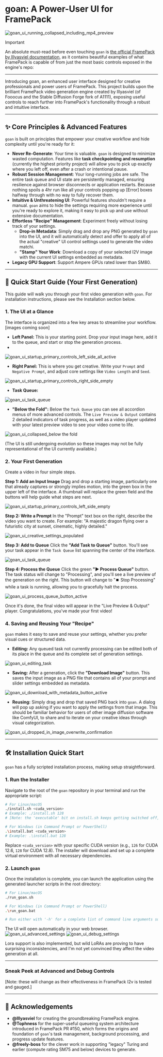# **goan: A Power-User UI for FramePack**
![goan_ui_running_collapsed_including_mp4_preview](https://github.com/user-attachments/assets/ba7cbe9e-2684-4f00-80fe-82907467eaff)

> [!IMPORTANT]
> An absolute must-read before even touching `goan` is [the official FramePack by lllyasviel documentation](https://github.com/lllyasviel/FramePack), as it contains beautiful examples of what FramePack is capable of from just the most basic controls exposed in the engine's repo:

---
Introducing goan, an enhanced user interface designed for creative professionals and power users of FramePack. This project builds upon the brilliant FramePack video generation engine created by lllyasviel (of Fooocus and the Stable Diffusion Forge fork of A1111), exposing useful controls to reach further into FramePack's functionality through a robust and intuitive interface.

---

## ✨ Core Principles & Advanced Features

`goan` is built on principles that empower your creative workflow and hide complexity until you're ready for it:

*   **Never Re-Generate**: Your time is valuable. `goan` is designed to minimize wasted computation. Features like **task checkpointing and resumption** (currently the highest priority project) will allow you to pick up exactly where you left off, even after a crash or intentional pause.
*   **Robust Session Management**: Your long-running jobs are safe. The entire task queue and UI state are persistently managed, ensuring resilience against browser disconnects or application restarts. Because nothing spoils a 4hr run like all your controls popping up [Error] boxes halfway through with no way to fully recover them.
*   **Intuitive & Unthreatening UI**: Powerful features shouldn't require a manual. `goan` aims to hide the settings requiring more experience until you're ready to explore it, making it easy to pick up and use without extensive documentation.
*   **Effortless "Recipe" Management**: Experiment freely without losing track of your settings.
    *   **Drop-in Metadata**: Simply drag and drop any PNG generated by `goan` into the UI, and it will automatically detect and offer to apply all of the actual "creative" UI control settings used to generate the video matchi.
    *   **"Stamp" Your Work**: Download a copy of your selected I2V image with the current UI settings embedded as metadata.
*   **Legacy GPU Support**: Support Ampere GPUs rated lower than SM80.

---

## 🚀 Quick Start Guide (Your First Generation)

This guide will walk you through your first video generation with `goan`. For installation instructions, please see the Installation section below.

### 1. The UI at a Glance

The interface is organized into a few key areas to streamline your workflow. [images coming soon]

*   **Left Panel:** This is your starting point. Drop your input image here, add it to the queue, and start or stop the generation process.
*   
![goan_ui_startup_primary_controls_left_side_all_active](https://github.com/user-attachments/assets/acdfb830-4aa4-40bc-8682-edd00c6773ee)

*   **Right Panel:** This is where you get creative. Write your `Prompt` and `Negative Prompt`, and adjust core settings like `Video Length` and `Seed`.

![goan_ui_startup_primary_controls_right_side_empty](https://github.com/user-attachments/assets/7bf7f22f-ecba-4c1c-9e22-1b632e154163)

*   **Task Queue:**

![goan_ui_task_queue](https://github.com/user-attachments/assets/15bee305-3d7e-4708-bdb0-1e421e81c10a)

*   **"Below the Fold":** Below the `Task Queue` you can see all accordion menus of more advanced controls. The `Live Preview & Output` contains 2 detailed indicators of task progress, as well as a video player updated with your latest preview video to see your video come to life.

![goan_ui_collapsed_below the fold](https://github.com/user-attachments/assets/b4e5cb6f-b129-44d2-8e8f-a1cd1b22af00)

(The UI is still undergoing evolution so these images may not be fully representational of the UI currently available.)

### 2. Your First Generation

Create a video in four simple steps.

**Step 1: Add an Input Image**
Drag and drop a starting image, particularly one that already captures or strongly implies motion, into the green box in the upper left of the interface. A thumbnail will replace the green field and the buttons will help guide what steps are next. 

![goan_ui_startup_primary_controls_left_side_empty](https://github.com/user-attachments/assets/a763af56-45bd-4bd9-8200-18fc5c5cabe5)

**Step 2: Write a Prompt**
In the "Prompt" text box on the right, describe the video you want to create. For example: "A majestic dragon flying over a futuristic city at sunset, cinematic, highly detailed."

![goan_ui_creative_settings_populated](https://github.com/user-attachments/assets/cf28efed-dd21-4aea-b6b5-a36564d6b240)

**Step 3: Add to Queue**
Click the **"Add Task to Queue"** button. You'll see your task appear in the `Task Queue` list spanning the center of the interface.

![goan_ui_task_queue](https://github.com/user-attachments/assets/1448c243-6406-405e-98f4-900c7e2208fe)

**Step 4: Process the Queue**
Click the green **"▶️ Process Queue"** button. The task status will change to "Processing", and you'll see a live preview of the generation on the right. This button will change to "⏹️ Stop Processing" while a task is running, allowing you to gracefully halt the process.

![goan_ui_process_queue_button_active](https://github.com/user-attachments/assets/ba75710e-e35b-4db9-ab1d-8c299773cada)

Once it's done, the final video will appear in the "Live Preview & Output" player. Congratulations, you've made your first video!

### 4. Saving and Reusing Your "Recipe"

`goan` makes it easy to save and reuse your settings, whether you prefer visual cues or structured data.

*   **Editing:** Any queued task not currently processing can be edited both of its place in the queue and its complete set of generation settings.
  
  ![goan_ui_editing_task](https://github.com/user-attachments/assets/78e84c78-b2b2-4c1d-ba04-fcdc99c8b8cb)

*   **Saving:** After a generation, click the **"Download Image"** button. This saves the input image as a PNG file that contains all of your prompt and slider settings embedded as metadata.

  ![goan_ui_download_with_metadata_button_active](https://github.com/user-attachments/assets/35f55dff-b124-42c1-b9ad-b9f84d4c0ab2)

*   **Reusing:** Simply drag and drop that saved PNG back into `goan`. A dialog will pop up asking if you want to apply the settings from that image. This should be familiar behavior for users of other image diffusion software like ComfyUI, to share and to iterate on your creative ideas through visual categorization.

  ![goan_ui_dropped_in_image_overwrite_confirmation](https://github.com/user-attachments/assets/16d049ea-24c7-403e-b7ff-c9d8a62aec71)

---

## 🛠️ Installation Quick Start

`goan` has a fully scripted installation process, making setup straightforward.

### 1. Run the Installer

Navigate to the root of the `goan` repository in your terminal and run the appropriate script:

```bash
# For Linux/macOS
./install.sh <cuda_version>
# Example: ./install.sh 128
# [Note: the 'executable' bit on install.sh keeps getting switched off, so you may need to instead 'source ./install.sh']

# For Windows (in Command Prompt or PowerShell)
.\install.bat <cuda_version>
# Example: .\install.bat 128
```

Replace `<cuda_version>` with your specific CUDA version (e.g., `126` for CUDA 12.6, `128` for CUDA 12.8). The installer will download and set up a complete virtual environment with all necessary dependencies.

### 2. Launch `goan`

Once the installation is complete, you can launch the application using the generated launcher scripts in the root directory:

```bash
# For Linux/macOS
./run_goan.sh

# For Windows (in Command Prompt or PowerShell)
.\run_goan.bat

# Run either with '-h' for a complete list of command line arguments such as --server and --port
```

The UI will open automatically in your web browser.
![goan_ui_advanced_settings](https://github.com/user-attachments/assets/782f4124-60fc-46ca-90f3-7107ef9dbf66)
![goan_ui_debug_settings](https://github.com/user-attachments/assets/43f27ff4-3ec6-49c5-b0d2-456e66497a03)

Lora support is also implemented, but wild LoRAs are proving to have surprising inconsistencies, and I'm not yet convinced they affect the video generation at all.

---
### Sneak Peek at Advanced and Debug Controls
[Note: these will change as their effectiveness in FramePack I2v is tested and gauged.]



---

## 🙏 Acknowledgements

*   **@lllyasviel** for creating the groundbreaking FramePack engine.
*   **@Tophness** for the super-useful queueing system architecture introduced in FramePack PR #150, which forms the origins and foundation of `goan`'s task management, background processing, and progress update features.
*   **@freely-boss** for the clever work in supporting "legacy" Turing and earlier (compute rating SM75 and below) devices to generate.
